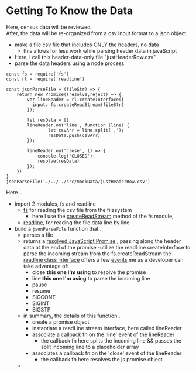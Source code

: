 # Getting To Know the Data
Here, census data will be reviewed.  
After, the data will be re-organized from a csv input format to a json object.

- make a file csv file that includes ONLY the headers, no data
	- this allows for less work while parsing header data in javaScript 
- Here, i call this header-data-only file "justHeaderRow.csv"
- parse the data headers using a node process
```
const fs = require('fs')
const rl = require('readline')

const jsonParseFile = (fileStr) => {
	return new Promise((resolve,reject) => {
		var lineReader = rl.createInterface({
		  input: fs.createReadStream(fileStr)
		});

		let resData = []
		lineReader.on('line', function (line) {
				let csvArr = line.split(',');
				resData.push(csvArr)
		});

		lineReader.on('close', () => {
			console.log('CLOSED');	
			resolve(resData)
		});
	})
}
jsonParseFile('./../../src/mockData/justHeaderRow.csv')
```
Here...
- import 2 modules, fs and readline
	- [fs](https://nodejs.org/api/fs.html#fs_file_system) for reading the csv file from the filesystem
		- here I use the [createReadStream](https://nodejs.org/api/fs.html#fs_fs_createreadstream_path_options) method of the fs module, 
	- [readline](https://nodejs.org/api/readline.html#readline_readline), for reading the file data line by line
-  build a ```jsonParseFile``` function that...
	- parses a file
	- returns a [resolved JavaScript Promise](https://developer.mozilla.org/en-US/docs/Web/JavaScript/Reference/Global_Objects/Promise) , passing along the header data at the end of the promise
	-utilize the readLine createInterface to parse the incoming stream from the fs.createReadStream
		the [readline class interface](https://nodejs.org/api/readline.html#readline_class_interface) offers a few [events](https://nodejs.org/api/events.html#events_events) me as a developer can take advantage of:
		- close **this one I'm using** to resolve the promise
		- line **this one I'm using** to parse the incoming line
		- pause
		- resume
		- SIGCONT
		- SIGINT
		- SIGSTP
	- in summary, the details of this function...
		- create a promise object
		- instantiate a readLine stream interface, here called lineReader
		- associate a callback fn on the 'line' event of the lineReader
			- the callback fn here splits the incoming line && passes the split incoming line to a placeholder array
		- associates a callback fn on the 'close' event of the lineReader
			- the callback fn here resolves the js promise object
	- 
	